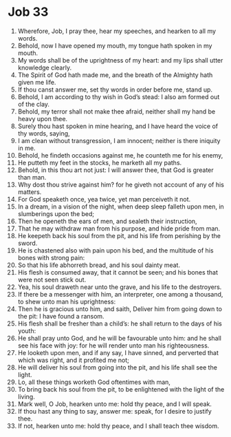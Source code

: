 ﻿# Job 33
1. Wherefore, Job, I pray thee, hear my speeches, and hearken to all my words. 
2. Behold, now I have opened my mouth, my tongue hath spoken in my mouth. 
3. My words shall be of the uprightness of my heart: and my lips shall utter knowledge clearly. 
4. The Spirit of God hath made me, and the breath of the Almighty hath given me life. 
5. If thou canst answer me, set thy words in order before me, stand up. 
6. Behold, I am according to thy wish in God’s stead: I also am formed out of the clay. 
7. Behold, my terror shall not make thee afraid, neither shall my hand be heavy upon thee. 
8. Surely thou hast spoken in mine hearing, and I have heard the voice of thy words, saying, 
9. I am clean without transgression, I am innocent; neither is there iniquity in me. 
10. Behold, he findeth occasions against me, he counteth me for his enemy, 
11. He putteth my feet in the stocks, he marketh all my paths. 
12. Behold, in this thou art not just: I will answer thee, that God is greater than man. 
13. Why dost thou strive against him? for he giveth not account of any of his matters. 
14. For God speaketh once, yea twice, yet man perceiveth it not. 
15. In a dream, in a vision of the night, when deep sleep falleth upon men, in slumberings upon the bed; 
16. Then he openeth the ears of men, and sealeth their instruction, 
17. That he may withdraw man from his purpose, and hide pride from man. 
18. He keepeth back his soul from the pit, and his life from perishing by the sword. 
19. He is chastened also with pain upon his bed, and the multitude of his bones with strong pain: 
20. So that his life abhorreth bread, and his soul dainty meat. 
21. His flesh is consumed away, that it cannot be seen; and his bones that were not seen stick out. 
22. Yea, his soul draweth near unto the grave, and his life to the destroyers. 
23. If there be a messenger with him, an interpreter, one among a thousand, to shew unto man his uprightness: 
24. Then he is gracious unto him, and saith, Deliver him from going down to the pit: I have found a ransom. 
25. His flesh shall be fresher than a child’s: he shall return to the days of his youth: 
26. He shall pray unto God, and he will be favourable unto him: and he shall see his face with joy: for he will render unto man his righteousness. 
27. He looketh upon men, and if any say, I have sinned, and perverted that which was right, and it profited me not; 
28. He will deliver his soul from going into the pit, and his life shall see the light. 
29. Lo, all these things worketh God oftentimes with man, 
30. To bring back his soul from the pit, to be enlightened with the light of the living. 
31. Mark well, O Job, hearken unto me: hold thy peace, and I will speak. 
32. If thou hast any thing to say, answer me: speak, for I desire to justify thee. 
33. If not, hearken unto me: hold thy peace, and I shall teach thee wisdom. 
